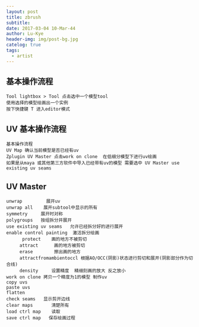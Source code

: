 ```yaml
---
layout: post
title: zbrush
subtitle: 
date: 2017-03-04 10-Mar-44
author: Lu-Kye
header-img: img/post-bg.jpg
catelog: true
tags: 
  - artist
---
```

## 基本操作流程
    Tool lightbox > Tool 点击选中一个模型tool
    使用选择的模型绘画出一个实例
    按下快捷键 T 进入editor模式

## UV 基本操作流程
    基本操作流程 
    UV Map 确认当前模型是否已经有uv
    Zplugin UV Master 点击work on clone  在低细分模型下进行uv绘画
    如果是从maya 或其他第三方软件中导入已经带有uv的模型 需要选中 UV Master use existing uv seams

## UV Master
    unwrap         展开uv
    unwrap all    展开subtool中显示的所有
    symmetry     展开时对称
    polygroups   按组拆分并展开
    use existing uv seams   允许已经拆分好的进行展开
    enable control painting  激活拆分绘画
          protect    画的地方不被剪切
         attract      画的地方被剪切
         erase        擦出画的地方
         attractfromambientoccl 根据AO/OCC(阴影)状态进行剪切和展开(阴影部分作为切合线)
         density     设置精度  精细刻画的放大 反之放小
    work on clone 拷贝一个精度为1的模型 制作uv
    copy uvs       
    paste uvs
    flatten   
    check seams   显示剪开边线
    clear maps       清楚所有
    load ctrl map    读取
    save ctrl map   保存绘画过程
